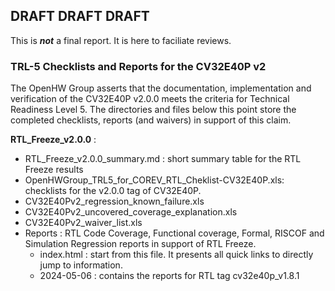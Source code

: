 ## DRAFT DRAFT DRAFT
This is **_not_** a final report.  It is here to faciliate reviews.

### TRL-5 Checklists and Reports for the CV32E40P v2
The OpenHW Group asserts that the documentation, implementation and verification of the CV32E40P v2.0.0 meets the criteria for Technical Readiness Level 5.
The directories and files below this point store the completed checklists, reports (and waivers) in support of this claim.

**RTL_Freeze_v2.0.0** :
- RTL_Freeze_v2.0.0_summary.md : short summary table for the RTL Freeze results
- OpenHWGroup_TRL5_for_COREV_RTL_Cheklist-CV32E40P.xls: checklists for the v2.0.0 tag of CV32E40P.
- CV32E40Pv2_regression_known_failure.xls
- CV32E40Pv2_uncovered_coverage_explanation.xls
- CV32E40Pv2_waiver_list.xls
- Reports : RTL Code Coverage, Functional coverage, Formal, RISCOF and Simulation Regression reports in support of RTL Freeze.
  - index.html : start from this file. It presents all quick links to directly jump to information.
  - 2024-05-06 : contains the reports for RTL tag cv32e40p_v1.8.1
